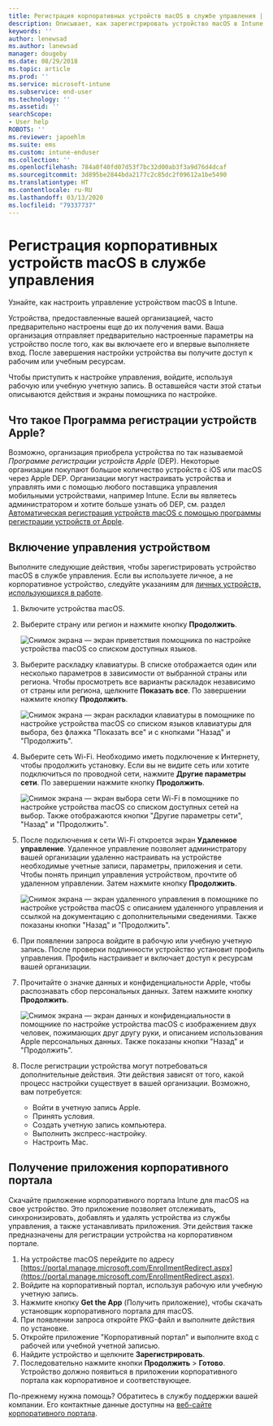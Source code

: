 ```yaml
---
title: Регистрация корпоративных устройств macOS в службе управления | Документы Майкрософт
description: Описывает, как зарегистрировать устройство macOS в Intune, если оно приобретено и предоставлено вашей организацией.
keywords: ''
author: lenewsad
ms.author: lanewsad
manager: dougeby
ms.date: 08/29/2018
ms.topic: article
ms.prod: ''
ms.service: microsoft-intune
ms.subservice: end-user
ms.technology: ''
ms.assetid: ''
searchScope:
- User help
ROBOTS: ''
ms.reviewer: japoehlm
ms.suite: ems
ms.custom: intune-enduser
ms.collection: ''
ms.openlocfilehash: 784a0f40fd07d53f7bc32d00ab3f3a9d76d4dcaf
ms.sourcegitcommit: 3d895be2844bda2177c2c85dc2f09612a1be5490
ms.translationtype: HT
ms.contentlocale: ru-RU
ms.lasthandoff: 03/13/2020
ms.locfileid: "79337737"
---
```

# <a name="enroll-your-organization-provided-macos-device-in-management"></a>Регистрация корпоративных устройств macOS в службе управления

Узнайте, как настроить управление устройством macOS в Intune.  

Устройства, предоставленные вашей организацией, часто предварительно настроены еще до их получения вами. Ваша организация отправляет предварительно настроенные параметры на устройство после того, как вы включаете его и впервые выполняете вход. После завершения настройки устройства вы получите доступ к рабочим или учебным ресурсам.

Чтобы приступить к настройке управления, войдите, используя рабочую или учебную учетную запись. В оставшейся части этой статьи описываются действия и экраны помощника по настройке.

## <a name="what-is-apple-dep"></a>Что такое Программа регистрации устройств Apple?

Возможно, организация приобрела устройства по так называемой *Программе регистрации устройств Apple* (DEP). Некоторые организации покупают большое количество устройств с iOS или macOS через Apple DEP. Организации могут настраивать устройства и управлять ими с помощью любого поставщика управления мобильными устройствами, например Intune. Если вы являетесь администратором и хотите больше узнать об DEP, см. раздел [Автоматическая регистрация устройств macOS с помощью программы регистрации устройств от Apple](https://docs.microsoft.com/intune/enrollment/device-enrollment-program-enroll-macos).  

## <a name="get-your-device-managed"></a>Включение управления устройством

Выполните следующие действия, чтобы зарегистрировать устройство macOS в службе управления. Если вы используете личное, а не корпоративное устройство, следуйте указаниям для [личных устройств, использующихся в работе](enroll-your-device-in-intune-macos-cp.md).  

1. Включите устройства macOS.
2. Выберите страну или регион и нажмите кнопку **Продолжить**.  

   ![Снимок экрана — экран приветствия помощника по настройке устройства macOS со списком доступных языков.](./media/macos-dep-welcome-1808.png)
3. Выберите раскладку клавиатуры. В списке отображается один или несколько параметров в зависимости от выбранной страны или региона. Чтобы просмотреть все варианты раскладок независимо от страны или региона, щелкните **Показать все**. По завершении нажмите кнопку **Продолжить**.  

   ![Снимок экрана — экран раскладки клавиатуры в помощнике по настройке устройства macOS со списком языков клавиатуры для выбора, без флажка "Показать все" и с кнопками "Назад" и "Продолжить".](./media/macos-dep-keyboard-1808.png)  
4. Выберите сеть Wi-Fi. Необходимо иметь подключение к Интернету, чтобы продолжить установку. Если вы не видите сеть или хотите подключиться по проводной сети, нажмите **Другие параметры сети**. По завершении нажмите кнопку **Продолжить**.  

   ![Снимок экрана — экран выбора сети Wi-Fi в помощнике по настройке устройства macOS со списком доступных сетей на выбор. Также отображаются кнопки "Другие параметры сети", "Назад" и "Продолжить".](./media/macos-dep-wifi-1808.png)  
5. После подключения к сети Wi-Fi откроется экран **Удаленное управление**. Удаленное управление позволяет администратору вашей организации удаленно настраивать на устройстве необходимые учетные записи, параметры, приложения и сети. Чтобы понять принцип управления устройством, прочтите об удаленном управлении. Затем нажмите кнопку **Продолжить**.  

   ![Снимок экрана — экран удаленного управления в помощнике по настройке устройства macOS с описанием удаленного управления и ссылкой на документацию с дополнительными сведениями. Также показаны кнопки "Назад" и "Продолжить".](./media/macos-dep-remote-management-1-1808.png)  
6. При появлении запроса войдите в рабочую или учебную учетную запись. После проверки подлинности устройство установит профиль управления. Профиль настраивает и включает доступ к ресурсам вашей организации.  
7. Прочитайте о значке данных и конфиденциальности Apple, чтобы распознавать сбор персональных данных. Затем нажмите кнопку **Продолжить**.  

   ![Снимок экрана — экран данных и конфиденциальности в помощнике по настройке устройства macOS с изображением двух человек, пожимающих друг другу руки, и описанием использования Apple персональных данных. Также показаны кнопки "Назад" и "Продолжить".](./media/macos-dep-apple-data-privacy-1808.png)  
8. После регистрации устройства могут потребоваться дополнительные действия. Эти действия зависят от того, какой процесс настройки существует в вашей организации. Возможно, вам потребуется:
    * Войти в учетную запись Apple.
    * Принять условия.
    * Создать учетную запись компьютера.
    * Выполнить экспресс-настройку.
    * Настроить Mac.

## <a name="get-the-company-portal-app"></a>Получение приложения корпоративного портала

Скачайте приложение корпоративного портала Intune для macOS на свое устройство. Это приложение позволяет отслеживать, синхронизировать, добавлять и удалять устройства из службы управления, а также устанавливать приложения. Эти действия также предназначены для регистрации устройства на корпоративном портале.

1. На устройстве macOS перейдите по адресу [https://portal.manage.microsoft.com/EnrollmentRedirect.aspx](https://portal.manage.microsoft.com/EnrollmentRedirect.aspx).
2. Войдите на корпоративный портал, используя рабочую или учебную учетную запись. 
3. Нажмите кнопку **Get the App** (Получить приложение), чтобы скачать установщик корпоративного портала для macOS.
4. При появлении запроса откройте PKG-файл и выполните действия по установке.
5. Откройте приложение "Корпоративный портал" и выполните вход с рабочей или учебной учетной записью.
6. Найдите устройство и щелкните **Зарегистрировать**.
7. Последовательно нажмите кнопки **Продолжить** > **Готово**. Устройство должно появиться в приложении корпоративного портала как корпоративное и соответствующее.

По-прежнему нужна помощь? Обратитесь в службу поддержки вашей компании. Его контактные данные доступны на [веб-сайте корпоративного портала](https://go.microsoft.com/fwlink/?linkid=2010980).
